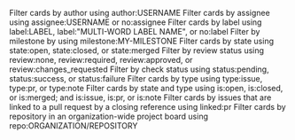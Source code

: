 Filter cards by author using author:USERNAME
Filter cards by assignee using assignee:USERNAME or no:assignee
Filter cards by label using label:LABEL, label:"MULTI-WORD LABEL NAME", or no:label
Filter by milestone by using milestone:MY-MILESTONE
Filter cards by state using state:open, state:closed, or state:merged
Filter by review status using review:none, review:required, review:approved, or review:changes_requested
Filter by check status using status:pending, status:success, or status:failure
Filter cards by type using type:issue, type:pr, or type:note
Filter cards by state and type using is:open, is:closed, or is:merged; and is:issue, is:pr, or is:note
Filter cards by issues that are linked to a pull request by a closing reference using linked:pr
Filter cards by repository in an organization-wide project board using repo:ORGANIZATION/REPOSITORY